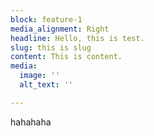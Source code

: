 ```yaml
---
block: feature-1
media_alignment: Right
headline: Hello, this is test.
slug: this is slug
content: This is content.
media:
  image: ''
  alt_text: ''

---
```

hahahaha